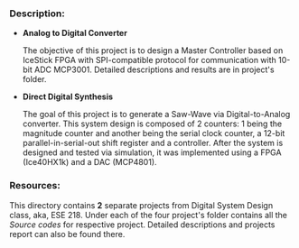### Description:
   
  * **Analog to Digital Converter**
        <p>The objective of this project is to design a Master Controller based on IceStick FPGA with SPI-compatible protocol for communication with 10-bit ADC MCP3001.
         Detailed descriptions and results are in project's folder. <p>

 * **Direct Digital Synthesis**
        <p>The goal of this project is to generate a Saw-Wave via Digital-to-Analog converter. 
        This system design is composed of 2 counters: 1 being the magnitude counter and another being the serial clock counter, a 12-bit parallel-in-serial-out shift register and a controller.
         After the system is designed and tested via simulation, it was implemented using a FPGA (Ice40HX1k) and a DAC (MCP4801).<p>

### Resources:
   This directory contains **2** separate projects from Digital System Design class, aka, ESE 218. Under each of the
four project's folder contains all the *Source codes* for respective project. Detailed descriptions and projects report can also be found there.
